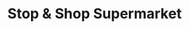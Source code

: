 ---
title: "Stop & Shop Supermarket"
url: /bangalore/stop-und-shop-supermarket/
shop: Supermarkt
---